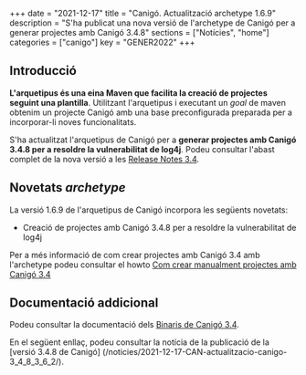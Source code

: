 +++
date = "2021-12-17"
title = "Canigó. Actualització archetype 1.6.9"
description = "S'ha publicat una nova versió de l'archetype de Canigó per a generar projectes amb Canigó 3.4.8"
sections = ["Notícies", "home"]
categories = ["canigo"]
key = "GENER2022"
+++

## Introducció

**L'arquetipus és una eina Maven que facilita la creació de projectes seguint una plantilla**. Utilitzant l'arquetipus i
executant un _goal_ de maven obtenim un projecte Canigó amb una base preconfigurada preparada per a incorporar-li noves
funcionalitats.

S'ha actualitzat l'arquetipus de Canigó per a **generar projectes amb Canigó 3.4.8 per a resoldre la vulnerabilitat de log4j**.
Podeu consultar l'abast complet de la nova versió a les [Release Notes 3.4](/canigo-download-related/release-notes-canigo-34).

## Novetats _archetype_

La versió 1.6.9 de l'arquetipus de Canigó incorpora les següents novetats:

- Creació de projectes amb Canigó 3.4.8 per a resoldre la vulnerabilitat de log4j

Per a més informació de com crear projectes amb Canigó 3.4 amb l'archetype podeu consultar el howto [Com crear manualment projectes amb Canigó 3.4](/howtos/2021-10-14-Howto-crear-projectes-canigo-3.4-manualment/)


## Documentació addicional

Podeu consultar la documentació dels [Binaris de Canigó 3.4](/canigo/download/canigo-34/).

En el següent enllaç, podeu consultar la notícia de la publicació de la [versió 3.4.8 de Canigó]
(/noticies/2021-12-17-CAN-actualitzacio-canigo-3_4_8_3_6_2/).
